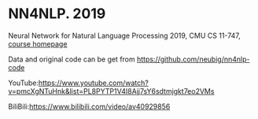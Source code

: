 # NN4NLP. 2019
Neural Network for Natural Language Processing 2019, CMU CS 11-747, [course homepage](http://www.phontron.com/class/nn4nlp2019/)

Data and original code can be get from https://github.com/neubig/nn4nlp-code

YouTube:https://www.youtube.com/watch?v=pmcXgNTuHnk&list=PL8PYTP1V4I8Ajj7sY6sdtmjgkt7eo2VMs

BiliBili:https://www.bilibili.com/video/av40929856

